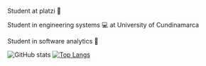 Student at platzi 💚 

Student in engineering systems 💻 at University of Cundinamarca

Student in software analytics 🐛


![GitHub stats](https://github-readme-stats.vercel.app/api?username=jlianacastillo&hide=contribs,prs)
[![Top Langs](https://github-readme-stats.vercel.app/api/top-langs/?username=jlianacastillo&layout=compact)](https://github.com/jlianacastillo/github-readme-stats)

